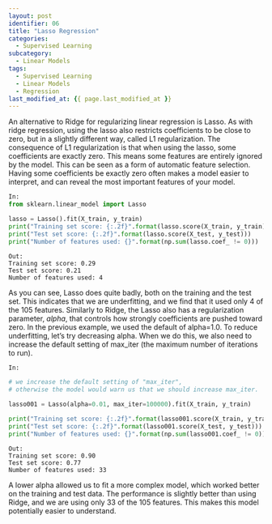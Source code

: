```yaml
---
layout: post
identifier: 06
title: "Lasso Regression"
categories:
  - Supervised Learning
subcategory:
  - Linear Models
tags:
  - Supervised Learning
  - Linear Models
  - Regression
last_modified_at: {{ page.last_modified_at }}
---
```


An alternative to Ridge for regularizing linear regression is Lasso. As with ridge regression, using the lasso also restricts coefficients to be close to zero, but in a slightly different way, called L1 regularization. The consequence of L1 regularization is that when using the lasso, some coefficients are exactly zero. This means some features are entirely ignored by the model. This can be seen as a form of automatic feature selection. Having some coefficients be exactly zero often makes a model easier to interpret, and can reveal the most important features of your model.

```python   
In:
from sklearn.linear_model import Lasso

lasso = Lasso().fit(X_train, y_train)
print("Training set score: {:.2f}".format(lasso.score(X_train, y_train)))
print("Test set score: {:.2f}".format(lasso.score(X_test, y_test)))
print("Number of features used: {}".format(np.sum(lasso.coef_ != 0)))

``` 

```text 
Out:
Training set score: 0.29
Test set score: 0.21
Number of features used: 4
```

As you can see, Lasso does quite badly, both on the training and the test set. This indicates that we are underfitting, and we find that it used only 4 of the 105 features. Similarly to Ridge, the Lasso also has a regularization parameter, *alpha*, that controls how strongly coefficients are pushed toward zero. In the previous example, we used the default of alpha=1.0. To reduce underfitting, let’s try decreasing alpha. When we do this, we also need to increase the default setting of max_iter (the maximum number of iterations to run).

```python   
In:

# we increase the default setting of "max_iter", 
# otherwise the model would warn us that we should increase max_iter.

lasso001 = Lasso(alpha=0.01, max_iter=100000).fit(X_train, y_train)

print("Training set score: {:.2f}".format(lasso001.score(X_train, y_train)))
print("Test set score: {:.2f}".format(lasso001.score(X_test, y_test)))
print("Number of features used: {}".format(np.sum(lasso001.coef_ != 0)))

``` 

```text 
Out:
Training set score: 0.90
Test set score: 0.77
Number of features used: 33
```

A lower alpha allowed us to fit a more complex model, which worked better on the training and test data. The performance is slightly better than using Ridge, and we are using only 33 of the 105 features. This makes this model potentially easier to understand.